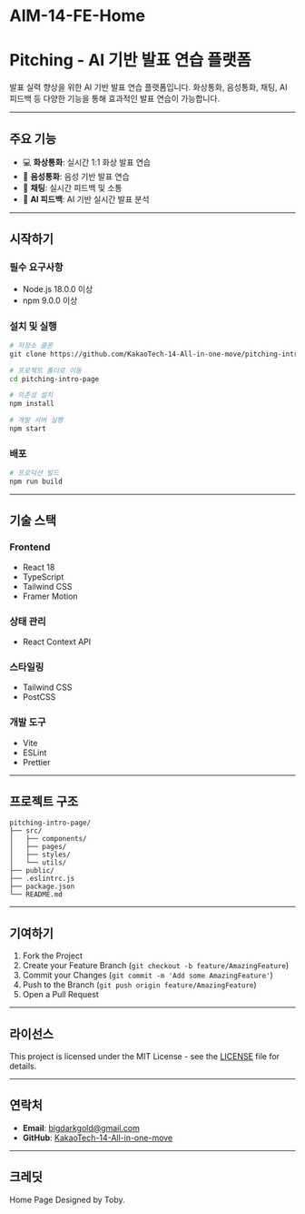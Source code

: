 # AIM-14-FE-Home
# Pitching - AI 기반 발표 연습 플랫폼

발표 실력 향상을 위한 AI 기반 발표 연습 플랫폼입니다. 화상통화, 음성통화, 채팅, AI 피드백 등 다양한 기능을 통해 효과적인 발표 연습이 가능합니다.

---

## 주요 기능

- 💻 **화상통화**: 실시간 1:1 화상 발표 연습
- 🎤 **음성통화**: 음성 기반 발표 연습
- 💬 **채팅**: 실시간 피드백 및 소통
- 🤖 **AI 피드백**: AI 기반 실시간 발표 분석

---

## 시작하기

### 필수 요구사항

- Node.js 18.0.0 이상
- npm 9.0.0 이상

### 설치 및 실행

```bash
# 저장소 클론
git clone https://github.com/KakaoTech-14-All-in-one-move/pitching-intro-page.git

# 프로젝트 폴더로 이동
cd pitching-intro-page

# 의존성 설치
npm install

# 개발 서버 실행
npm start
```

### 배포

```bash
# 프로덕션 빌드
npm run build
```

---

## 기술 스택

### Frontend
- React 18
- TypeScript
- Tailwind CSS
- Framer Motion

### 상태 관리
- React Context API

### 스타일링
- Tailwind CSS
- PostCSS

### 개발 도구
- Vite
- ESLint
- Prettier

---

## 프로젝트 구조

```text
pitching-intro-page/
├── src/
│   ├── components/
│   ├── pages/
│   ├── styles/
│   └── utils/
├── public/
├── .eslintrc.js
├── package.json
└── README.md
```

---

## 기여하기

1. Fork the Project
2. Create your Feature Branch (`git checkout -b feature/AmazingFeature`)
3. Commit your Changes (`git commit -m 'Add some AmazingFeature'`)
4. Push to the Branch (`git push origin feature/AmazingFeature`)
5. Open a Pull Request

---

## 라이선스

This project is licensed under the MIT License - see the [LICENSE](LICENSE) file for details.

---

## 연락처

- **Email**: bigdarkgold@gmail.com  
- **GitHub**: [KakaoTech-14-All-in-one-move](https://github.com/KakaoTech-14-All-in-one-move)

---

## 크레딧

Home Page Designed by Toby.

